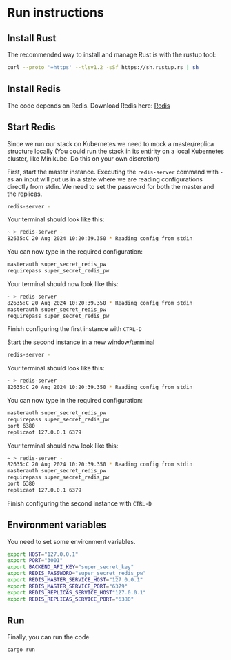 # Run instructions
## Install Rust
The recommended way to install and manage Rust is with the rustup tool:
```sh
curl --proto '=https' --tlsv1.2 -sSf https://sh.rustup.rs | sh
```
## Install Redis
The code depends on Redis. Download Redis here:
[Redis](https://redis.io/docs/latest/get-started/)

## Start Redis
Since we run our stack on Kubernetes we need to mock a master/replica structure locally (You could run the stack in its entirity on a local Kubernetes cluster, like Minikube. Do this on your own discretion)

First, start the master instance. Executing the `redis-server` command with `-` as an input will put us in a state where we are reading configurations directly from stdin. We need to set the password for both the master and the replicas.

```sh
redis-server -
```
Your terminal should look like this:
```sh
~ > redis-server -
82635:C 20 Aug 2024 10:20:39.350 * Reading config from stdin

```

You can now type in the required configuration:
```sh
masterauth super_secret_redis_pw
requirepass super_secret_redis_pw
```

Your terminal should now look like this:
```sh
~ > redis-server -
82635:C 20 Aug 2024 10:20:39.350 * Reading config from stdin
masterauth super_secret_redis_pw
requirepass super_secret_redis_pw
```
Finish configuring the first instance with `CTRL-D`


Start the second instance in a new window/terminal
```sh
redis-server -
```
Your terminal should look like this:
```sh
~ > redis-server -
82635:C 20 Aug 2024 10:20:39.350 * Reading config from stdin

```

You can now type in the required configuration:
```sh
masterauth super_secret_redis_pw
requirepass super_secret_redis_pw
port 6380
replicaof 127.0.0.1 6379
```

Your terminal should now look like this:
```sh
~ > redis-server -
82635:C 20 Aug 2024 10:20:39.350 * Reading config from stdin
masterauth super_secret_redis_pw
requirepass super_secret_redis_pw
port 6380
replicaof 127.0.0.1 6379
```

Finish configuring the second instance with `CTRL-D`

## Environment variables

You need to set some environment variables.

```sh
export HOST="127.0.0.1"
export PORT="3001"
export BACKEND_API_KEY="super_secret_key"
export REDIS_PASSWORD="super_secret_redis_pw"
export REDIS_MASTER_SERVICE_HOST="127.0.0.1"
export REDIS_MASTER_SERVICE_PORT="6379"
export REDIS_REPLICAS_SERVICE_HOST"127.0.0.1"
export REDIS_REPLICAS_SERVICE_PORT="6380"
```

## Run
Finally, you can run the code

```sh
cargo run
```